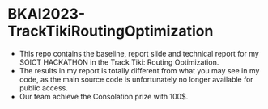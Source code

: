 # BKAI2023-TrackTikiRoutingOptimization
- This repo contains the baseline, report slide and technical report for my SOICT HACKATHON in the Track Tiki: Routing Optimization. 
- The results in my report is totally different from what you may see in my code, as the main source code is unfortunately no longer available for public access.
- Our team achieve the Consolation prize with 100$.
